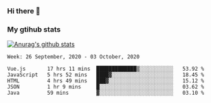 ### Hi there 👋

### My gtihub stats

[![Anurag's github stats](https://github-readme-stats.vercel.app/api?username=gaozhidong)](https://github.com/gaozhidong/github-readme-stats)

<!--START_SECTION:waka-->
```text
Week: 26 September, 2020 - 03 October, 2020

Vue.js       17 hrs 11 mins  █████████████▒░░░░░░░░░░░   53.92 % 
JavaScript   5 hrs 52 mins   ████▓░░░░░░░░░░░░░░░░░░░░   18.45 % 
HTML         4 hrs 49 mins   ███▓░░░░░░░░░░░░░░░░░░░░░   15.12 % 
JSON         1 hr 9 mins     █░░░░░░░░░░░░░░░░░░░░░░░░   03.62 % 
Java         59 mins         ▓░░░░░░░░░░░░░░░░░░░░░░░░   03.10 % 
```
<!--END_SECTION:waka-->